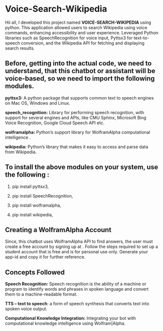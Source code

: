 Voice-Search-Wikipedia
=======================
Hii all, I developed this project named **VOICE-SEARCH-WIKIPEDIA** using python. This application allowed users to search Wikipedia using voice commands, enhancing accessibility and user experience. 
Leveraged Python libraries such as SpeechRecognition for voice input, Pyttsx3 for text-to-speech conversion, and the Wikipedia API for fetching and displaying search results.


Before, getting into the actual code, we need to understand, that this chatbot or assistant will be voice-based, so we need to import the following modules.
-----------------------------------------------------------------------------------------------------------------------

**pyttsx3:** A python package that supports common text to speech engines on Mac OS, Windows and Linux.

**speech_recognition:** Library for performing speech recognition, with support for several engines and APIs, like CMU Sphinx, Microsoft Bing Voice Recognition, Google Cloud Speech API etc.

**wolframalpha:** Python’s support library for WolframAlpha computational intelligence .

**wikipedia:** Python’s library that makes it easy to access and parse data from Wikipedia.

To install the above modules on your system, use the following :
-------------------------------------------------------------------------

1. pip install pyttsx3, 

2. pip install SpeechRecognition,

3. pip install wolframalpha,

4. pip install wikipedia,

Creating a WolframAlpha Account
---------------------------------------
Since, this chatbot uses WolframAlpha API to find answers, the user must create a free account by signing up at . Follow the steps required to set up a student account that is free and is for personal use only. Generate your app-id and copy it for further reference.

Concepts Followed
----------------------------------------------------
**Speech Recognition:** Speech recognition is the ability of a machine or program to identify words and phrases in spoken language and convert them to a machine-readable format.

**TTS – text to speech**: a form of speech synthesis that converts text into spoken voice output.

**Computational Knowledge Integration:** Integrating your bot with computational knowledge intelligence using Wolfram|Alpha.

